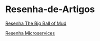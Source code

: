 # Resenha-de-Artigos

[Resenha The Big Ball of Mud](Resenhas/Resenha-The-Big-Ball-of-Mud.pdf)

[Resenha Microservices](Resenhas/Resenha-Microservices.pdf)
